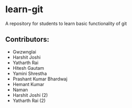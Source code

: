 # learn-git
A repository for students to learn basic functionality of git

## Contributors:
 - Gwzwnglai 
 - Harshit Joshi
 - Yatharth Rai
 - Hitesh Gautam
 - Yamini Shrestha
 - Prashant Kumar Bhardwaj
 - Hemant Kumar
 - Naman
 - Harshit Joshi (2) 
 - Yatharth Rai (2)
